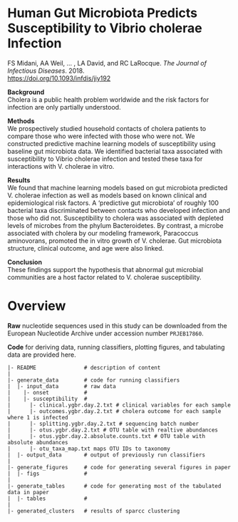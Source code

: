 # Human Gut Microbiota Predicts Susceptibility to Vibrio cholerae Infection
FS Midani, AA Weil, ... , LA David, and RC LaRocque. *The Journal of Infectious Diseases*. 2018. </br>
https://doi.org/10.1093/infdis/jiy192

**Background**  </br>
Cholera is a public health problem worldwide and the risk factors for infection are only partially understood.

**Methods**  </br>
We prospectively studied household contacts of cholera patients to compare those who were infected with those who were not. We constructed predictive machine learning models of susceptibility using baseline gut microbiota data. We identified bacterial taxa associated with susceptibility to Vibrio cholerae infection and tested these taxa for interactions with V. cholerae in vitro.

**Results**  </br>
We found that machine learning models based on gut microbiota predicted V. cholerae infection as well as models based on known clinical and epidemiological risk factors. A ‘predictive gut microbiota’ of roughly 100 bacterial taxa discriminated between contacts who developed infection and those who did not. Susceptibility to cholera was associated with depleted levels of microbes from the phylum Bacteroidetes. By contrast, a microbe associated with cholera by our modeling framework, Paracoccus aminovorans, promoted the in vitro growth of V. cholerae. Gut microbiota structure, clinical outcome, and age were also linked. 

**Conclusion**  </br>
These findings support the hypothesis that abnormal gut microbial communities are a host factor related to V. cholerae susceptibility.

# Overview

**Raw** nucleotide sequences used in this study can be downloaded from the European Nucleotide Archive under accession number `PRJEB17860`.

**Code** for deriving data, running classifiers, plotting figures, and tabulating data are provided here. 

    |- README               # description of content
    |
    |- generate_data        # code for running classifiers
    |  |- input_data        # raw data
    |    |- onset           # 
    |    |- susceptibility  # 
    |      |- clinical.ygbr.day.2.txt # clinical variables for each sample
    |      |- outcomes.ygbr.day.2.txt # cholera outcome for each sample where 1 is infected
    |      |- splitting.ygbr.day.2.txt # sequencing batch number
    |      |- otus.ygbr.day.2.txt # OTU table with realtive abundances
    |      |- otus.ygbr.day.2.absolute.counts.txt # OTU table with absolute abundances
    |      |- otu_taxa_map.txt maps OTU IDs to taxonomy
    |  |- output_data       # output of previously run classifiers
    |
    |- generate_figures     # code for generating several figures in paper
    |  |- figs              # 
    |
    |- generate_tables      # code for generating most of the tabulated data in paper
    |  |- tables            #
    |
    |- generated_clusters   # results of sparcc clustering 
